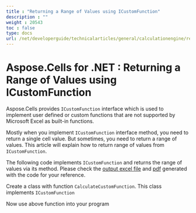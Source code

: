 ```yaml
---
title : "Returning a Range of Values using ICustomFunction" 
description : "" 
weight : 20543 
toc : false
type: docs
url: /net/developerguide/technicalarticles/general/calculationengine/returning+a+range+of+values+using+icustomfunction/
---
```


# Aspose.Cells for .NET : Returning a Range of Values using ICustomFunction


Aspose.Cells provides `ICustomFunction` interface which is used to implement user defined or custom functions that are not supported by Microsoft Excel as built-in functions.

Mostly when you implement `ICustomFunction` interface method, you need to return a single cell value. But sometimes, you need to return a range of values. This article will explain how to return range of values from `ICustomFunction`.

The following code implements `ICustomFunction` and returns the range of values via its method. Please check the [output excel file](https://docs2.aspose.com/cells/net/attachments/5017295/5112352.xlsx) and [pdf](https://docs2.aspose.com/cells/net/attachments/5017295/5112353.pdf) generated with the code for your reference.

Create a class with function `CalculateCustomFunction`. This class implements `ICustomFunction`

  
Now use above function into your program

